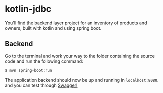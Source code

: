 # kotlin-jdbc
You'll find the backend layer project for an inventory of products and owners, built with kotlin  and using spring boot.
## Backend
Go to the terminal and work your way to the folder containing the source code and run the following command:

```sh
$ mvn spring-boot:run
```

The application backend should now be up and running in `localhost:8080`.  and you can test through [Swagger!](http://localhost:8080/swagger-ui.html#/)
